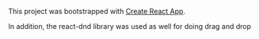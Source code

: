 This project was bootstrapped with [Create React App](https://github.com/facebookincubator/create-react-app).

In addition, the react-dnd library was used as well for doing drag and drop
